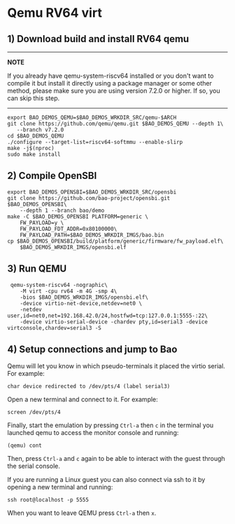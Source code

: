 # Qemu RV64 virt

## 1) Download build and install RV64 qemu

---

**NOTE**

If you already have qemu-system-riscv64 installed or you don't want to compile 
it but install it directly using a package manager or some other method, please
make sure you are using version 7.2.0 or higher. If so, you can skip this step.

---

```
export BAO_DEMOS_QEMU=$BAO_DEMOS_WRKDIR_SRC/qemu-$ARCH
git clone https://github.com/qemu/qemu.git $BAO_DEMOS_QEMU --depth 1\
   --branch v7.2.0
cd $BAO_DEMOS_QEMU
./configure --target-list=riscv64-softmmu --enable-slirp
make -j$(nproc)
sudo make install
```

## 2) Compile OpenSBI

```
export BAO_DEMOS_OPENSBI=$BAO_DEMOS_WRKDIR_SRC/opensbi
git clone https://github.com/bao-project/opensbi.git $BAO_DEMOS_OPENSBI\
    --depth 1 --branch bao/demo
make -C $BAO_DEMOS_OPENSBI PLATFORM=generic \
    FW_PAYLOAD=y \
    FW_PAYLOAD_FDT_ADDR=0x80100000\
    FW_PAYLOAD_PATH=$BAO_DEMOS_WRKDIR_IMGS/bao.bin
cp $BAO_DEMOS_OPENSBI/build/platform/generic/firmware/fw_payload.elf\
    $BAO_DEMOS_WRKDIR_IMGS/opensbi.elf
```

## 3) Run QEMU

```
 qemu-system-riscv64 -nographic\
    -M virt -cpu rv64 -m 4G -smp 4\
    -bios $BAO_DEMOS_WRKDIR_IMGS/opensbi.elf\
    -device virtio-net-device,netdev=net0 \
    -netdev user,id=net0,net=192.168.42.0/24,hostfwd=tcp:127.0.0.1:5555-:22\
    -device virtio-serial-device -chardev pty,id=serial3 -device virtconsole,chardev=serial3 -S
```

<!--- instruction#1 -->
## 4) Setup connections and jump to Bao

Qemu will let you know in which pseudo-terminals it placed the virtio serial.
For example:

```
char device redirected to /dev/pts/4 (label serial3)
```

Open a new terminal and connect to it. For example:

```
screen /dev/pts/4
```

Finally, start the emulation by pressing `Ctrl-a` then `c` in the terminal you 
launched qemu to access the monitor console and running:

```
(qemu) cont
```

Then, press `Ctrl-a` and `c` again to be able to interact with the guest 
through the serial console.

If you are running a Linux guest you can also connect via ssh to it by opening 
a new terminal and running:

```
ssh root@localhost -p 5555
```

When you want to leave QEMU press `Ctrl-a` then `x`.
 
<!--- instruction#end -->
